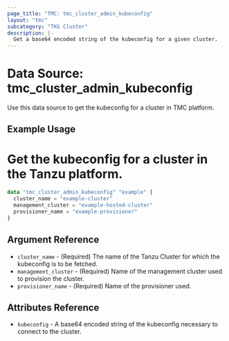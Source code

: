 ```yaml
---
page_title: "TMC: tmc_cluster_admin_kubeconfig"
layout: "tmc"
subcategory: "TKG Cluster"
description: |-
  Get a base64 encoded string of the kubeconfig for a given cluster.
---
```


# Data Source: tmc_cluster_admin_kubeconfig

Use this data source to get the kubeconfig for a cluster in TMC platform.

## Example Usage
# Get the kubeconfig for a cluster in the Tanzu platform.
```terraform
data "tmc_cluster_admin_kubeconfig" "example" {
  cluster_name = "example-cluster"
  management_cluster = "example-hosted-cluster"
  provisioner_name = "example-provisioner"
}
```

## Argument Reference

* `cluster_name` - (Required) The name of the Tanzu Cluster for which the kubeconfig is to be fetched.
* `management_cluster` - (Required) Name of the management cluster used to provision the cluster.
* `provisioner_name` - (Required) Name of the provisioner used.

## Attributes Reference

* `kubeconfig` - A base64 encoded string of the kubeconfig necessary to connect to the cluster.